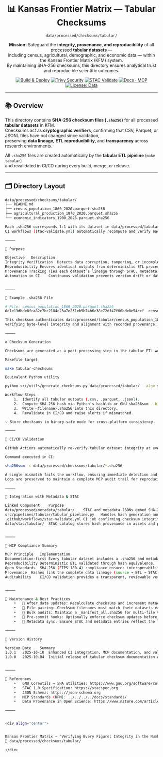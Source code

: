 <div align="center">

# 📊 Kansas Frontier Matrix — Tabular Checksums  
`data/processed/checksums/tabular/`

**Mission:** Safeguard the **integrity, provenance, and reproducibility** of all processed **tabular datasets** —  
including census, agricultural, demographic, and economic data — within the Kansas Frontier Matrix (KFM) system.  
By maintaining SHA-256 checksums, this directory ensures analytical trust and reproducible scientific outcomes.

[![Build & Deploy](https://github.com/bartytime4life/Kansas-Frontier-Matrix/actions/workflows/site.yml/badge.svg)](../../../../.github/workflows/site.yml)
[![Trivy Security](https://github.com/bartytime4life/Kansas-Frontier-Matrix/actions/workflows/trivy.yml/badge.svg)](../../../../.github/workflows/trivy.yml)
[![STAC Validate](https://github.com/bartytime4life/Kansas-Frontier-Matrix/actions/workflows/stac-validate.yml/badge.svg)](../../../../.github/workflows/stac-validate.yml)
[![Docs · MCP](https://img.shields.io/badge/Docs-MCP-blue)](../../../../docs/)
[![License: Data](https://img.shields.io/badge/License-CC--BY%204.0-green)](../../../../LICENSE)

</div>

---

## 📚 Overview

This directory contains **SHA-256 checksum files (`.sha256`)** for all processed **tabular datasets** in KFM.  
Checksums act as **cryptographic verifiers**, confirming that CSV, Parquet, or JSONL files have not changed since validation,  
preserving **data lineage**, **ETL reproducibility**, and **transparency** across research environments.

All `.sha256` files are created automatically by the **tabular ETL pipeline** (`make tabular`)  
and revalidated in CI/CD during every build, merge, or release.

---

## 🗂️ Directory Layout

```bash
data/processed/checksums/tabular/
├── README.md
├── census_population_1860_2020.parquet.sha256
├── agricultural_production_1870_2020.parquet.sha256
└── economic_indicators_1900_2025.parquet.sha256

Each .sha256 corresponds 1:1 with its dataset in data/processed/tabular/.
CI workflows (stac-validate.yml) automatically recompute and verify each checksum.

⸻

🎯 Purpose

Objective	Description
Integrity Verification	Detects data corruption, tampering, or incomplete transfers.
Reproducibility	Ensures identical outputs from deterministic ETL processes.
Provenance Tracking	Ties each dataset’s lineage through STAC, metadata, and checksum.
Automation in CI	Continuous validation prevents version drift or data mismatch.


⸻

🧮 Example .sha256 File

# File: census_population_1860_2020.parquet.sha256
0d1e13dbde8fca82e7bc2184c23a7e231eb5b74b6e38e72df47f60bde8e54ccf  census_population_1860_2020.parquet

This checksum authenticates data/processed/tabular/census_population_1860_2020.parquet,
verifying byte-level integrity and alignment with recorded provenance.

⸻

⚙️ Checksum Generation

Checksums are generated as a post-processing step in the tabular ETL workflow.

Makefile target

make tabular-checksums

Equivalent Python utility

python src/utils/generate_checksums.py data/processed/tabular/ --algo sha256

Workflow Steps
	1.	Identify all tabular outputs (.csv, .parquet, .jsonl).
	2.	Compute SHA-256 hash via Python’s hashlib or GNU sha256sum --binary.
	3.	Write <filename>.sha256 into this directory.
	4.	Revalidate in CI/CD and raise alerts if mismatched.

💡 Store checksums in binary-safe mode for cross-platform consistency.

⸻

🔎 CI/CD Validation

GitHub Actions automatically re-verify tabular dataset integrity at every commit and release.

Command executed in CI:

sha256sum -c data/processed/checksums/tabular/*.sha256

A single mismatch fails the workflow, ensuring immediate detection and mitigation of checksum drift.
Logs are preserved to maintain a complete MCP audit trail for reproducibility.

⸻

🧩 Integration with Metadata & STAC

Linked Component	Purpose
data/processed/metadata/tabular/	STAC and metadata JSONs embed SHA-256 checksums for validation.
src/pipelines/tabular/tabular_pipeline.py	Handles hash generation and verification within ETL.
.github/workflows/stac-validate.yml	CI job confirming checksum integrity on each push or pull request.
data/stac/tabular/	STAC catalog stores hash provenance in assets and properties fields.


⸻

🧠 MCP Compliance Summary

MCP Principle	Implementation
Documentation-first	Every tabular dataset includes a .sha256 and metadata documentation.
Reproducibility	Deterministic ETL validated through hash equivalence.
Open Standards	SHA-256 (FIPS 180-4) compliance ensures interoperability.
Provenance	Hashes link the complete data lineage (source → ETL → STAC).
Auditability	CI/CD validation provides a transparent, reviewable verification trail.


⸻

🧮 Maintenance & Best Practices
	•	🔄 After data updates: Recalculate checksums and increment metadata version numbers.
	•	🧾 File pairing: Checksum filenames must match their datasets exactly.
	•	📜 Bulk audits: Maintain a _manifest_all.sha256 for multi-file verification during releases.
	•	🧪 Pre-commit hooks: Optionally enforce checksum updates before staging modified tabular data.
	•	🧰 Metadata sync: Ensure STAC and metadata entries reflect the latest SHA-256 hash values.

⸻

📅 Version History

Version	Date	Summary
1.0.1	2025-10-10	Enhanced CI integration, MCP documentation, and validation workflow details.
1.0.0	2025-10-04	Initial release of tabular checksum documentation and hash manifests.


⸻

📖 References
	•	GNU Coreutils — SHA utilities: https://www.gnu.org/software/coreutils/manual/html_node/sha2-utilities.html
	•	STAC 1.0 Specification: https://stacspec.org
	•	JSON Schema: https://json-schema.org
	•	MCP Standards (KFM): ../../../../docs/standards/
	•	Data Provenance in Open Science: https://www.nature.com/articles/s41597-019-0193-2

⸻


<div align="center">


Kansas Frontier Matrix — “Verifying Every Figure: Integrity in the Numbers.”
📍 data/processed/checksums/tabular/

</div>
```
